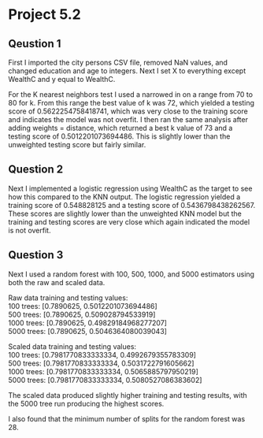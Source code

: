 # Project 5.2

## Qeustion 1

First I imported the city persons CSV file, removed NaN values, and changed education and age to integers. Next I set X to everything except WealthC and y equal to WealthC. 

For the K nearest neighbors test I used a narrowed in on a range from 70 to 80 for k. From this range the best value of k was 72, which yielded a testing score of 0.5622254758418741, which was very close to the training score and indicates the model was not overfit. I then ran the same analysis after adding weights = distance, which returned a best k value of 73 and a testing score of 0.5012201073694486. This is slightly lower than the unweighted testing score but fairly similar. 

## Question 2

Next I implemented a logistic regression using WealthC as the target to see how this compared to the KNN output. The logistic regression yielded a training score of 0.548828125 and a testing score of 0.5436798438262567. These scores are slightly lower than the unweighted KNN model but the training and testing scores are very close which again indicated the model is not overfit.

## Question 3

Next I used a random forest with 100, 500, 1000, and 5000 estimators using both the raw and scaled data.

Raw data training and testing values:  
100 trees: [0.7890625, 0.5012201073694486]  
500 trees: [0.7890625, 0.509028794533919]  
1000 trees: [0.7890625, 0.49829184968277207]  
5000 trees: [0.7890625, 0.5046364080039043]  

Scaled data training and testing values:  
100 trees: [0.7981770833333334, 0.4992679355783309]  
500 trees: [0.7981770833333334, 0.5031722791605662]  
1000 trees: [0.7981770833333334, 0.5065885797950219]  
5000 trees: [0.7981770833333334, 0.5080527086383602]  

The scaled data produced slightly higher training and testing results, with the 5000 tree run producing the highest scores.

I also found that the minimum number of splits for the random forest was 28. 


